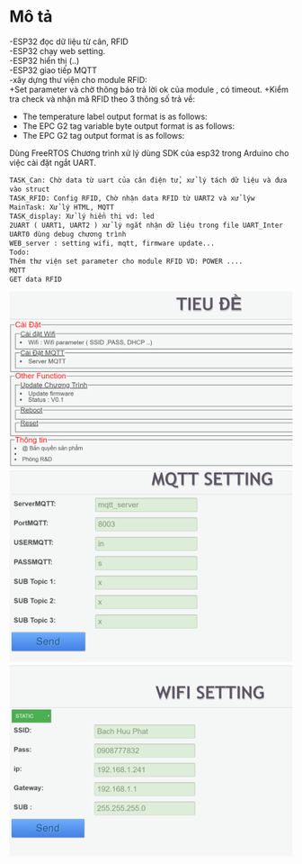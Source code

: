 # Mô tả
-ESP32 đọc dữ liệu từ cân, RFID    
-ESP32 chạy web setting.   
-ESP32 hiển thị (..)   
-ESP32 giao tiếp MQTT   
-xây dựng thư viện cho module RFID:   
+Set parameter và chờ thông báo trả lời ok của module , có timeout.
+Kiểm tra check và nhận mã RFID theo 3 thông số trả về:

- The temperature label output format is as follows:
- The EPC G2 tag variable byte output format is as follows:
- The EPC G2 tag output format is as follows:

Dùng FreeRTOS
Chương trình xử lý dùng SDK của esp32 trong Arduino cho việc cài đặt ngắt UART.
  
```
TASK_Can: Chờ data từ uart của cân điện tử, xử lý tách dữ liệu và đưa vào struct
TASK_RFID: Config RFID, Chờ nhận data RFID từ UART2 và xử lýw
MainTask: Xử lý HTML, MQTT
TASK_display: Xử lý hiển thị vd: led
2UART ( UART1, UART2 ) xử lý ngắt nhận dữ liệu trong file UART_Inter
UART0 dùng debug chương trình
WEB_server : setting wifi, mqtt, firmware update...
Todo:
Thêm thư viện set parameter cho module RFID VD: POWER ....
MQTT 
GET data RFID
```
![alt text](https://github.com/annhan/CMA_1/blob/master/imgae/main.png)
![alt text](https://github.com/annhan/CMA_1/blob/master/imgae/mqtt.png)
![alt text](https://github.com/annhan/CMA_1/blob/master/imgae/wifi.png)
